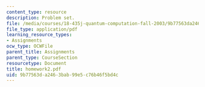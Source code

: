 ```yaml
---
content_type: resource
description: Problem set.
file: /media/courses/18-435j-quantum-computation-fall-2003/9b77563da2463bab99e5c76b46f5bd4c_homework2.pdf
file_type: application/pdf
learning_resource_types:
- Assignments
ocw_type: OCWFile
parent_title: Assignments
parent_type: CourseSection
resourcetype: Document
title: homework2.pdf
uid: 9b77563d-a246-3bab-99e5-c76b46f5bd4c
---
```


